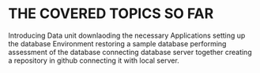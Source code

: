 # THE COVERED TOPICS SO FAR
Introducing Data unit
downlaoding the necessary Applications
setting up the database Environment
restoring a sample database
performing assessment of the database
connecting database server together
creating a repository in github
connecting it with local server.


